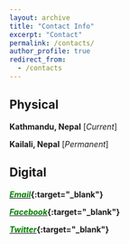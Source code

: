 ```yaml
---
layout: archive
title: "Contact Info"
excerpt: "Contact"
permalink: /contacts/
author_profile: true
redirect_from: 
  - /contacts
---
```

Physical
--------------

**Kathmandu, Nepal** [_Current_]

**Kailali, Nepal** [_Permanent_]


Digital
--------------

<b>[<span style="color:green">*Email*</span>](mailto:cst.kailali@gmail.com){:target="_blank"} </b>

<b>[<span style="color:green">*Facebook*</span>](https://www.facebook.com/balaram.bhattarai){:target="_blank"} </b>

<b>[<span style="color:green">*Twitter*</span>](https://twitter.com/BalaRam9858){:target="_blank"} </b>
